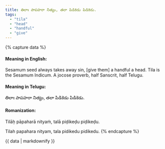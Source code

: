 ```yaml
---
title: తిలాః పాపహరా నిత్యం, తలా పిడికెడు పిడికెడు.
tags:
  - "tila"
  - "head"
  - "handful"
  - "give"
---
```


{% capture data %}
#### Meaning in English:
Sesamum seed always takes away sin, [give them] a handful a head.
Tila is the Sesamum Indicum.
A jocose proverb, half Sanscrit, half Telugu.

#### Meaning in Telugu:
తిలాః పాపహరా నిత్యం, తలా పిడికెడు పిడికెడు.

#### Romanization:
Tilāḥ pāpaharā nityaṁ, talā piḍikeḍu piḍikeḍu.

Tilah papahara nityam, tala pidikedu pidikedu.
{% endcapture %}

{{ data | markdownify }}


